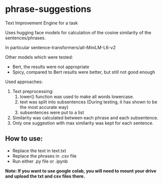# phrase-suggestions
Text Improvement Engine for a task

Uses hugging face models for calculation of the cosine similarity of the sentences/phrases.

In particular sentence-transformers/all-MiniLM-L6-v2

Other models which were tested:
* Bert, the results were not appropriate
* Spicy, compared to Bert results were better, but still not good enough

Used approaches:
1. Text preprocessing:
   1. lower() function was used to make all words lowercase.
   2. text was split into subsentences (During testing, it has shown to be the most accurate way)
   3. subsentences were put to a list
2. Similarity was calculated between each phrase and each subsentence.
3. Only one suggestion with max similarity was kept for each sentence.


## How to use:
* Replace the text in text.txt 
* Replace the phrases in .csv file
* Run either .py file or .ipynb

**Note: If you want to use google colab, you will need to mount your drive and upload the txt and csv files there.**
